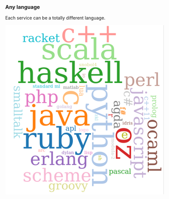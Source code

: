 ### Any language

Each service can be a totally different language.

![Micro Services Language](images/languages.png "Micro Services Language")